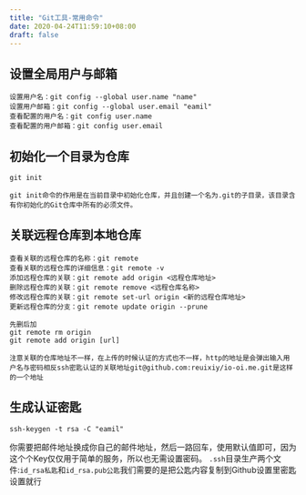 ```yaml
---
title: "Git工具-常用命令"
date: 2020-04-24T11:59:10+08:00
draft: false
---
```


## 设置全局用户与邮箱
```
设置用户名：git config --global user.name "name"
设置用户邮箱：git config --global user.email "eamil"
查看配置的用户名：git config user.name
查看配置的用户邮箱：git config user.email
```


## 初始化一个目录为仓库

```
git init

git init命令的作用是在当前目录中初始化仓库，并且创建一个名为.git的子目录，该目录含有你初始化的Git仓库中所有的必须文件。
```

## 关联远程仓库到本地仓库
```
查看关联的远程仓库的名称：git remote
查看关联的远程仓库的详细信息：git remote -v
添加远程仓库的关联：git remote add origin <远程仓库地址>
删除远程仓库的关联：git remote remove <远程仓库名称>
修改远程仓库的关联：git remote set-url origin <新的远程仓库地址>
更新远程仓库的分支：git remote update origin --prune

先删后加
git remote rm origin
git remote add origin [url]

```
```注意关联的仓库地址不一样，在上传的时候认证的方式也不一样，http的地址是会弹出输入用户名与密码相反ssh密匙认证的关联地址git@github.com:reuixiy/io-oi.me.git是这样的一个地址```


## 生成认证密匙
```
ssh-keygen -t rsa -C "eamil"

```
你需要把邮件地址换成你自己的邮件地址，然后一路回车，使用默认值即可，因为这个个Key仅仅用于简单的服务，所以也无需设置密码。
 ```.ssh```目录生产两个文件:```id_rsa私匙```和```id_rsa.pub公匙```我们需要的是把公匙内容复制到Github设置里密匙设置就行
 
 